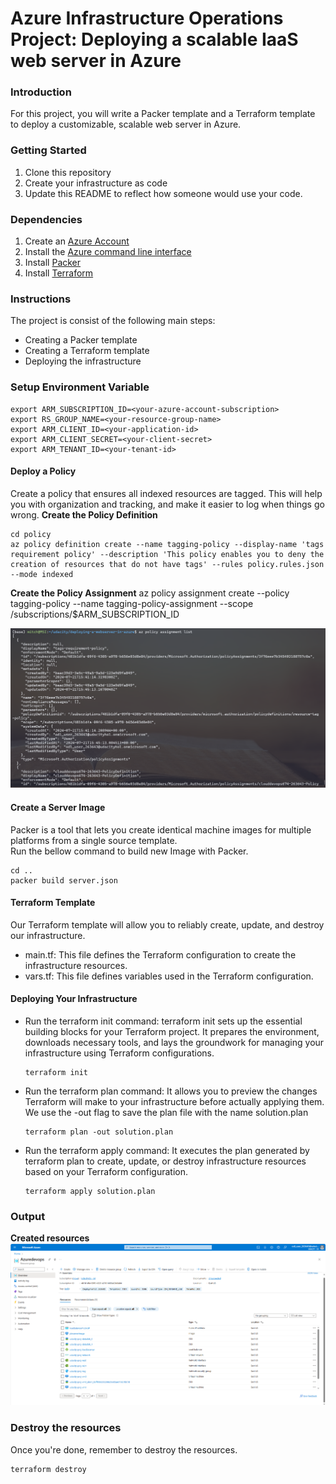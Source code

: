 # Azure Infrastructure Operations Project: Deploying a scalable IaaS web server in Azure

### Introduction
For this project, you will write a Packer template and a Terraform template to deploy a customizable, scalable web server in Azure.

### Getting Started
1. Clone this repository
2. Create your infrastructure as code
3. Update this README to reflect how someone would use your code.

### Dependencies
1. Create an [Azure Account](https://portal.azure.com) 
2. Install the [Azure command line interface](https://docs.microsoft.com/en-us/cli/azure/install-azure-cli?view=azure-cli-latest)
3. Install [Packer](https://www.packer.io/downloads)
4. Install [Terraform](https://www.terraform.io/downloads.html)

### Instructions

The project is consist of the following main steps:
* Creating a Packer template
* Creating a Terraform template
* Deploying the infrastructure

### Setup Environment Variable
```
export ARM_SUBSCRIPTION_ID=<your-azure-account-subscription>
export RS_GROUP_NAME=<your-resource-group-name>
export ARM_CLIENT_ID=<your-application-id>
export ARM_CLIENT_SECRET=<your-client-secret>
export ARM_TENANT_ID=<your-tenant-id>
```

#### Deploy a Policy
Create a policy that ensures all indexed resources are tagged. This will help you with organization and tracking, and make it easier to log when things go wrong.
**Create the Policy Definition**<br>
```
cd policy
az policy definition create --name tagging-policy --display-name 'tags requirement policy' --description 'This policy enables you to deny the creation of resources that do not have tags' --rules policy.rules.json --mode indexed
```
**Create the Policy Assignment**
az policy assignment create --policy tagging-policy --name tagging-policy-assignment --scope /subscriptions/$ARM_SUBSCRIPTION_ID

![](images/policy-assignment-list.png)

#### Create a Server Image
Packer is a tool that lets you create identical machine images for multiple platforms from a single source template.<br>
Run the bellow command to build new Image with Packer.
```
cd ..
packer build server.json
```

#### Terraform Template
Our Terraform template will allow you to reliably create, update, and destroy our infrastructure.
* main.tf: This file defines the Terraform configuration to create the infrastructure resources.
* vars.tf: This file defines variables used in the Terraform configuration.

#### Deploying Your Infrastructure
* Run the terraform init command: terraform init sets up the essential building blocks for your Terraform project. It prepares the environment, downloads necessary tools, and lays the groundwork for managing your infrastructure using Terraform configurations.
  ```
  terraform init
  ```
* Run the terraform plan command: It allows you to preview the changes Terraform will make to your infrastructure before actually applying them. We use the -out flag to save the plan file with the name solution.plan
  ```
  terraform plan -out solution.plan
  ```
* Run the terraform apply command: It executes the plan generated by terraform plan to create, update, or destroy infrastructure resources based on your Terraform configuration.
  ```
  terraform apply solution.plan
  ```

### Output
**Created resources**
![](images/resource-created.png)

### Destroy the resources
Once you're done, remember to destroy the resources.
```
terraform destroy
```
